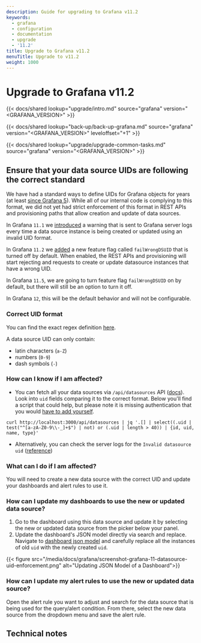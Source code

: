 ```yaml
---
description: Guide for upgrading to Grafana v11.2
keywords:
  - grafana
  - configuration
  - documentation
  - upgrade
  - '11.2'
title: Upgrade to Grafana v11.2
menuTitle: Upgrade to v11.2
weight: 1000
---
```


# Upgrade to Grafana v11.2

{{< docs/shared lookup="upgrade/intro.md" source="grafana" version="<GRAFANA_VERSION>" >}}

{{< docs/shared lookup="back-up/back-up-grafana.md" source="grafana" version="<GRAFANA_VERSION>" leveloffset="+1" >}}

{{< docs/shared lookup="upgrade/upgrade-common-tasks.md" source="grafana" version="<GRAFANA_VERSION>" >}}

## Ensure that your data source UIDs are following the correct standard

We have had a standard ways to define UIDs for Grafana objects for years (at least [since Grafana 5](https://github.com/grafana/grafana/issues/7883)). While all of our internal code is complying to this format, we did not yet had strict enforcement of this format in REST APIs and provisioning paths that allow creation and update of data sources.

In Grafana `11.1` we [introduced](https://github.com/grafana/grafana/pull/86598) a warning that is sent to Grafana server logs every time a data source instance is being created or updated using an invalid UID format. 

In Grafana `11.2` we [added](https://github.com/grafana/grafana/pull/89363/files) a new feature flag called `failWrongDSUID` that is turned off by default. When enabled, the REST APIs and provisioning will start rejecting and requests to create or update datasource instances that have a wrong UID.

In Grafana `11.5`, we are going to turn feature flag `failWrongDSUID` on by default, but there will still be an option to turn it off.

In Grafana `12`, this will be the default behavior and will not be configurable. 

### Correct UID format
You can find the exact regex definition [here](https://github.com/grafana/grafana/blob/c92f5169d1c83508beb777f71a93336179fe426e/pkg/util/shortid_generator.go#L32-L45). 

A data source UID can only contain:
- latin characters (`a-Z`)
- numbers (`0-9`)
- dash symbols (`-`)

### How can I know if I am affected?
- You can fetch all your data sources via `/api/datasources` API ([docs](https://grafana.com/docs/grafana/latest/developers/http_api/data_source/#get-all-data-sources)). Look into `uid` fields comparing it to the correct format. Below you'll find a script that could help, but please note it is missing authentication that you would [have to add yourself](https://grafana.com/docs/grafana/latest/developers/http_api/#authenticating-api-requests).

```
curl http://localhost:3000/api/datasources | jq '.[] | select((.uid | test("^[a-zA-Z0-9\\-_]+$") | not) or (.uid | length > 40)) | {id, uid, name, type}'
```

- Alternatively, you can check the server logs for the `Invalid datasource uid` ([reference](https://github.com/grafana/grafana/blob/68751ed3107c4d15d33f34b15183ee276611785c/pkg/services/datasources/service/store.go#L429))

### What can I do if I am affected?
You will need to create a new data source with the correct UID and update your dashboards and alert rules to use it.

### How can I update my dashboards to use the new or updated data source?
1. Go to the dashboard using this data source and update it by selecting the new or updated data source from the picker below your panel.
2. Update the dashboard's JSON model directly via search and replace. Navigate to [dashboard json model](https://grafana.com/docs/grafana/latest/dashboards/build-dashboards/view-dashboard-json-model/) and carefully replace all the instances of old `uid` with the newly created `uid`. 

{{< figure src="/media/docs/grafana/screenshot-grafana-11-datasource-uid-enforcement.png" alt="Updating JSON Model of a Dashboard">}}

### How can I update my alert rules to use the new or updated data source?
Open the alert rule you want to adjust and search for the data source that is being used for the query/alert condition. From there, select the new data source from the dropdown menu and save the alert rule.

## Technical notes
 
